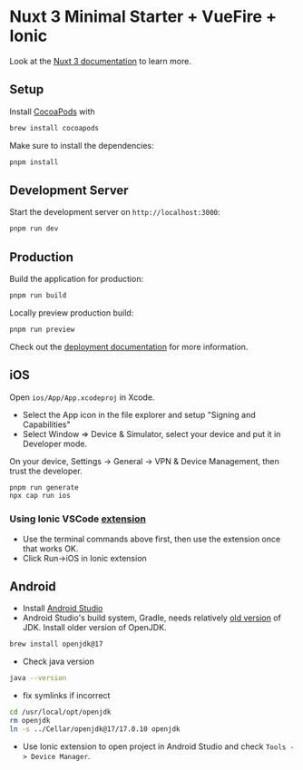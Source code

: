 # Nuxt 3 Minimal Starter + VueFire + Ionic

Look at the [Nuxt 3 documentation](https://nuxt.com/docs/getting-started/introduction) to learn more.

## Setup

Install [CocoaPods](https://capacitorjs.com/docs/getting-started/environment-setup#cocoapods) with

```bash
brew install cocoapods
```

Make sure to install the dependencies:

```bash
pnpm install
```

## Development Server

Start the development server on `http://localhost:3000`:

```bash
pnpm run dev
```

## Production

Build the application for production:

```bash
pnpm run build
```

Locally preview production build:

```bash
pnpm run preview
```

Check out the [deployment documentation](https://nuxt.com/docs/getting-started/deployment) for more information.

## iOS

Open `ios/App/App.xcodeproj` in Xcode.

- Select the App icon in the file explorer and setup "Signing and Capabilities"
- Select Window => Device & Simulator, select your device and put it in Developer mode.

On your device, Settings -> General -> VPN & Device Management, then trust the developer.

```bash
pnpm run generate
npx cap run ios
```

### Using Ionic VSCode [extension](https://marketplace.visualstudio.com/items?itemName=ionic.ionic)

- Use the terminal commands above first, then use the extension once that works OK.
- Click Run->iOS in Ionic extension

## Android

- Install [Android Studio](https://developer.android.com/studio)
- Android Studio's build system, Gradle, needs relatively [old version](https://docs.gradle.org/current/userguide/compatibility.html) of JDK. Install older version of OpenJDK.

```bash
brew install openjdk@17
```

- Check java version

```bash
java --version
```

- fix symlinks if incorrect

```bash
cd /usr/local/opt/openjdk
rm openjdk
ln -s ../Cellar/openjdk@17/17.0.10 openjdk
```

- Use Ionic extension to open project in Android Studio and check `Tools -> Device Manager`.
